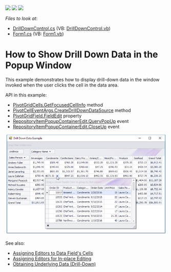 <!-- default badges list -->
![](https://img.shields.io/endpoint?url=https://codecentral.devexpress.com/api/v1/VersionRange/128581863/13.1.4%2B)
[![](https://img.shields.io/badge/Open_in_DevExpress_Support_Center-FF7200?style=flat-square&logo=DevExpress&logoColor=white)](https://supportcenter.devexpress.com/ticket/details/E1568)
[![](https://img.shields.io/badge/📖_How_to_use_DevExpress_Examples-e9f6fc?style=flat-square)](https://docs.devexpress.com/GeneralInformation/403183)
<!-- default badges end -->
<!-- default file list -->
*Files to look at*:

* [DrillDownControl.cs](./CS/PivotGridDrillDownDataExample/DrillDownControl.cs) (VB: [DrillDownControl.vb](./VB/PivotGridDrillDownDataExample/DrillDownControl.vb))
* [Form1.cs](./CS/PivotGridDrillDownDataExample/Form1.cs) (VB: [Form1.vb](./VB/PivotGridDrillDownDataExample/Form1.vb))
<!-- default file list end -->
# How to Show Drill Down Data in the Popup Window


This example demonstrates how to display drill-down data in the window invoked when the user clicks the cell in the data area. 

API in this example:

* [PivotGridCells.GetFocusedCellInfo](https://docs.devexpress.com/WindowsForms/DevExpress.XtraPivotGrid.PivotGridCells.GetFocusedCellInfo) method
* [PivotCellEventArgs.CreateDrillDownDataSource](https://docs.devexpress.com/CoreLibraries/DevExpress.XtraPivotGrid.PivotCellEventArgsBase-3.CreateDrillDownDataSource) method
* [PivotGridField.FieldEdit](https://docs.devexpress.com/WindowsForms/DevExpress.XtraPivotGrid.PivotGridField.FieldEdit) property
* [RepositoryItemPopupContainerEdit.QueryPopUp](https://docs.devexpress.com/WindowsForms/DevExpress.XtraEditors.Repository.RepositoryItemPopupBase.QueryPopUp) event
* [RepositoryItemPopupContainerEdit.CloseUp](https://docs.devexpress.com/WindowsForms/DevExpress.XtraEditors.Repository.RepositoryItemPopupBase.CloseUp) event

![screenshot](https://github.com/DevExpress-Examples/how-to-display-a-drill-down-data-source-within-the-popupcontaineredit-e1568/blob/13.1.4%2B/images/screenshot.png)

See also:
* [Assigning Editors to Data Field's Cells](https://docs.devexpress.com/WindowsForms/5893/controls-and-libraries/pivot-grid/data-shaping/editing/assigning-editors-to-data-field's-cells)
* [Assigning Editors for In-place Editing](https://docs.devexpress.com/WindowsForms/5896/controls-and-libraries/pivot-grid/data-shaping/editing/assigning-editors-for-in-place-editing)
* [Obtaining Underlying Data (Drill-Down)](https://docs.devexpress.com/WindowsForms/1882)
